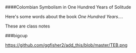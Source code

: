 ####Colombian Symbolism in One Hundred Years of Solitude

Here's some words about the book _One Hundred Years..._.

These are class notes

###bigcup

https://github.com/ggfisher2/add_this/blob/master/TEB.png
